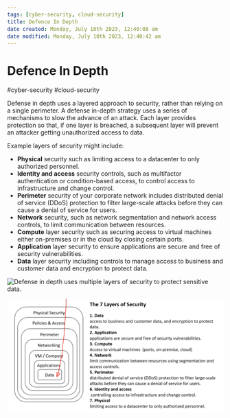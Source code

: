 ```yaml
---
tags: [cyber-security, cloud-security]
title: Defence In Depth
date created: Monday, July 10th 2023, 12:40:08 am
date modified: Monday, July 10th 2023, 12:40:42 am
---
```

# Defence In Depth
#cyber-security #cloud-security 

Defense in depth uses a layered approach to security, rather than relying on a single perimeter. A defense in-depth strategy uses a series of mechanisms to slow the advance of an attack. Each layer provides protection so that, if one layer is breached, a subsequent layer will prevent an attacker getting unauthorized access to data.

Example layers of security might include:

-   **Physical** security such as limiting access to a datacenter to only authorized personnel.
-   **Identity and access** security controls, such as multifactor authentication or condition-based access, to control access to infrastructure and change control.
-   **Perimeter** security of your corporate network includes distributed denial of service (DDoS) protection to filter large-scale attacks before they can cause a denial of service for users.
-   **Network** security, such as network segmentation and network access controls, to limit communication between resources.
-   **Compute** layer security such as securing access to virtual machines either on-premises or in the cloud by closing certain ports.
-   **Application** layer security to ensure applications are secure and free of security vulnerabilities.
-   **Data** layer security including controls to manage access to business and customer data and encryption to protect data.

![Defense in depth uses multiple layers of security to protect sensitive data.](https://learn.microsoft.com/en-us/training/wwl-sci/describe-security-concepts-methodologies/media/4-defense-depth.png)

![](Attachments/Pasted%20image%2020230609193019.png)